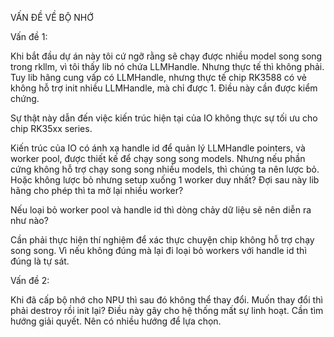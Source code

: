 VẤN ĐỀ VỀ BỘ NHỚ

Vấn đề 1:

Khi bắt đầu dự án này tôi cứ ngỡ rằng sẽ chạy được nhiều model song song trong rkllm, vì tôi thấy lib nó chứa LLMHandle. Nhưng thực tế thì không phải. Tuy lib hãng cung vấp có LLMHandle, nhưng thực tế chip RK3588 có vẻ không hỗ trợ init nhiều LLMHandle, mà chỉ được 1. Điều này cần được kiểm chứng.

Sự thật này dẫn đến việc kiến trúc hiện tại của IO không thực sự tối ưu cho chip RK35xx series.

Kiến trúc của IO có ánh xạ handle id để quản lý LLMHandle pointers, và worker pool, được thiết kế để chạy song song models. Nhưng nếu phần cứng không hỗ trợ chạy song song nhiều models, thì chúng ta nên lược bỏ. Hoặc không lược bỏ nhưng setup xuống 1 worker duy nhất? Đợi sau này lib hãng cho phép thì ta mở lại nhiều worker?

Nếu loại bỏ worker pool và handle id thì dòng chảy dữ liệu sẽ nên diễn ra như nào?

Cần phải thực hiện thí nghiệm để xác thực chuyện chip không hỗ trợ chạy song song. Vì nếu không đúng mà lại đi loại bỏ workers với handle id thì đúng là tự sát.



Vấn đề 2:

Khi đã cấp bộ nhớ cho NPU thì sau đó không thể thay đổi. Muốn thay đổi thì phải destroy rồi init lại? Điều này gây cho hệ thống mất sự linh hoạt. Cần tìm hướng giải quyết. Nên có nhiều hướng để lựa chọn.
